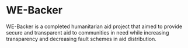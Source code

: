 # WE-Backer
WE-Backer is a completed humanitarian aid project that aimed to provide secure and transparent aid to communities in need while increasing transparency and decreasing fault schemes in aid distribution.
